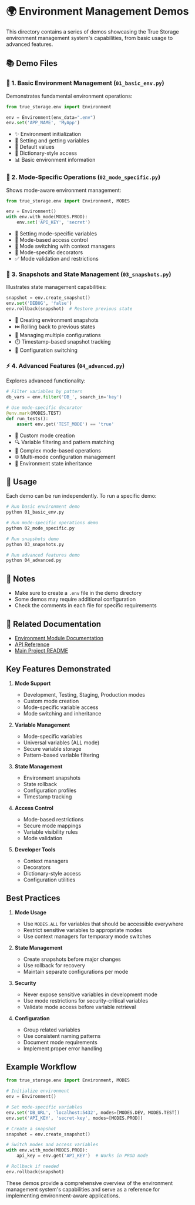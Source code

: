 # 🌍 Environment Management Demos

This directory contains a series of demos showcasing the True Storage environment management system's capabilities, from
basic usage to advanced features.

## 📚 Demo Files

### 🔰 1. Basic Environment Management (`01_basic_env.py`)

Demonstrates fundamental environment operations:

```python
from true_storage.env import Environment

env = Environment(env_data=".env")
env.set('APP_NAME', 'MyApp')
```

- ✨ Environment initialization
- 📝 Setting and getting variables
- 🔄 Default values
- 🎯 Dictionary-style access
- 📊 Basic environment information

### 🔄 2. Mode-Specific Operations (`02_mode_specific.py`)

Shows mode-aware environment management:

```python
from true_storage.env import Environment, MODES

env = Environment()
with env.with_mode(MODES.PROD):
    env.set('API_KEY', 'secret')
```

- 🔐 Setting mode-specific variables
- 🚦 Mode-based access control
- 🔄 Mode switching with context managers
- 🎯 Mode-specific decorators
- ✅ Mode validation and restrictions

### 📸 3. Snapshots and State Management (`03_snapshots.py`)

Illustrates state management capabilities:

```python
snapshot = env.create_snapshot()
env.set('DEBUG', 'false')
env.rollback(snapshot)  # Restore previous state
```

- 📸 Creating environment snapshots
- ⏮️ Rolling back to previous states
- 🔄 Managing multiple configurations
- ⏱️ Timestamp-based snapshot tracking
- 🔀 Configuration switching

### ⚡ 4. Advanced Features (`04_advanced.py`)

Explores advanced functionality:

```python
# Filter variables by pattern
db_vars = env.filter('DB_', search_in='key')

# Use mode-specific decorator
@env.mark(MODES.TEST)
def run_tests():
    assert env.get('TEST_MODE') == 'true'
```

- 🎨 Custom mode creation
- 🔍 Variable filtering and pattern matching
- 🔄 Complex mode-based operations
- 🌐 Multi-mode configuration management
- 🔗 Environment state inheritance

## 🚀 Usage

Each demo can be run independently. To run a specific demo:

```bash
# Run basic environment demo
python 01_basic_env.py

# Run mode-specific operations demo
python 02_mode_specific.py

# Run snapshots demo
python 03_snapshots.py

# Run advanced features demo
python 04_advanced.py
```

## 📝 Notes

- Make sure to create a `.env` file in the demo directory
- Some demos may require additional configuration
- Check the comments in each file for specific requirements

## 🔗 Related Documentation

- [Environment Module Documentation](https://true-storage.readthedocs.io/en/latest/modules/env.html)
- [API Reference](https://true-storage.readthedocs.io/en/latest/api_reference.html)
- [Main Project README](../../../../README.md)

## Key Features Demonstrated

1. **Mode Support**
    - Development, Testing, Staging, Production modes
    - Custom mode creation
    - Mode-specific variable access
    - Mode switching and inheritance

2. **Variable Management**
    - Mode-specific variables
    - Universal variables (ALL mode)
    - Secure variable storage
    - Pattern-based variable filtering

3. **State Management**
    - Environment snapshots
    - State rollback
    - Configuration profiles
    - Timestamp tracking

4. **Access Control**
    - Mode-based restrictions
    - Secure mode mappings
    - Variable visibility rules
    - Mode validation

5. **Developer Tools**
    - Context managers
    - Decorators
    - Dictionary-style access
    - Configuration utilities

## Best Practices

1. **Mode Usage**
    - Use `MODES.ALL` for variables that should be accessible everywhere
    - Restrict sensitive variables to appropriate modes
    - Use context managers for temporary mode switches

2. **State Management**
    - Create snapshots before major changes
    - Use rollback for recovery
    - Maintain separate configurations per mode

3. **Security**
    - Never expose sensitive variables in development mode
    - Use mode restrictions for security-critical variables
    - Validate mode access before variable retrieval

4. **Configuration**
    - Group related variables
    - Use consistent naming patterns
    - Document mode requirements
    - Implement proper error handling

## Example Workflow

```python
from true_storage.env import Environment, MODES

# Initialize environment
env = Environment()

# Set mode-specific variables
env.set('DB_URL', 'localhost:5432', modes=[MODES.DEV, MODES.TEST])
env.set('API_KEY', 'secret-key', modes=[MODES.PROD])

# Create a snapshot
snapshot = env.create_snapshot()

# Switch modes and access variables
with env.with_mode(MODES.PROD):
    api_key = env.get('API_KEY')  # Works in PROD mode

# Rollback if needed
env.rollback(snapshot)
```

These demos provide a comprehensive overview of the environment management system's capabilities and serve as a
reference for implementing environment-aware applications.
